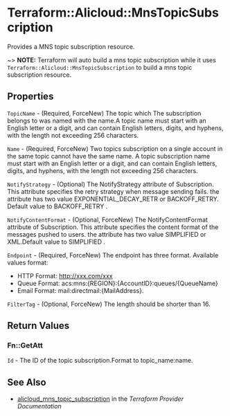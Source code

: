 # Terraform::Alicloud::MnsTopicSubscription

Provides a MNS topic subscription resource.

~> **NOTE:** Terraform will auto build a mns topic subscription  while it uses `Terraform::Alicloud::MnsTopicSubscription` to build a mns topic subscription resource.

## Properties

`TopicName` - (Required, ForceNew) The topic which The subscription belongs to was named with the name.A topic name must start with an English letter or a digit, and can contain English letters, digits, and hyphens, with the length not exceeding 256 characters.

`Name` - (Required, ForceNew) Two topics subscription on a single account in the same topic cannot have the same name. A topic subscription name must start with an English letter or a digit, and can contain English letters, digits, and hyphens, with the length not exceeding 256 characters.

`NotifyStrategy` - (Optional) The NotifyStrategy attribute of Subscription. This attribute specifies the retry strategy when message sending fails. the attribute has two value EXPONENTIAL_DECAY_RETR or BACKOFF_RETRY. Default value to BACKOFF_RETRY .

`NotifyContentFormat` - (Optional, ForceNew) The NotifyContentFormat attribute of Subscription. This attribute specifies the content format of the messages pushed to users. the attribute has two value SIMPLIFIED or XML.Default value to SIMPLIFIED .

`Endpoint` - (Required, ForceNew) The endpoint has three format. Available values format:
- HTTP Format: http://xxx.com/xxx
- Queue Format: acs:mns:{REGION}:{AccountID}:queues/{QueueName}
- Email Format: mail:directmail:{MailAddress}.

`FilterTag` - (Optional, ForceNew) The length should be shorter than 16.


## Return Values

### Fn::GetAtt

`Id` - The ID of the topic subscription.Format to topic_name:name.

## See Also

* [alicloud_mns_topic_subscription](https://www.terraform.io/docs/providers/alicloud/r/mns_topic_subscription.html) in the _Terraform Provider Documentation_